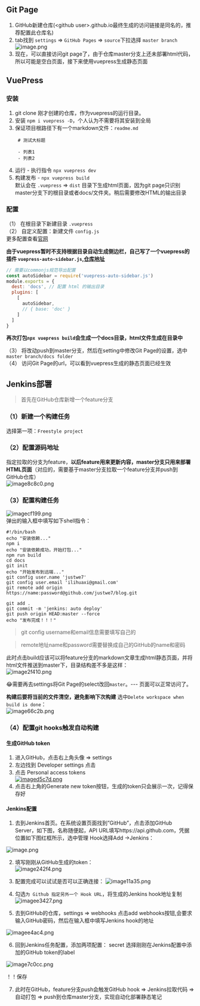 ## Git Page
1. GitHub新建仓库(\<github user\>.github.io最终生成的访问链接是同名的，推荐配置此仓库名)
2. tab找到 `settings` => `GitHub Pages` => `source`下拉选择 `master branch`   
![image.png](https://image.littl.cn/images/2020/01/14/image.png)   
3. 现在，可以直接访问git page了，由于仓库master分支上还未部署html代码，所以可能是空白页面，接下来使用vuepress生成静态页面


## VuePress 

### 安装
1. git clone 刚才创建的仓库，作为vuepress的运行目录。
2. 安装 `npm i vuepress -D`，个人认为不需要将其安装到全局
3. 保证项目根路径下有一个markdown文件：`readme.md` 
   ```
    # 测试大标题

    - 列表1
    - 列表2
   ```
4. 运行 - 执行指令 `npx vuepress dev`
5. 构建发布 - `npx vuepress build`   
  默认会在 `.vuepress` => `dist` 目录下生成html页面，因为git page只识别master分支下的根目录或者docs/文件夹。稍后需要修改HTML的输出目录

### 配置
（1） 在根目录下新建目录 `.vuepress`   
（2） 自定义配置：新建文件 `config.js`  
更多配置查看[官网](https://vuepress.vuejs.org/zh/guide/)  

**由于vuepress暂时不支持根据目录自动生成侧边栏，自己写了一个vuepress的插件 `vuepress-auto-sidebar.js`,[仓库地址](https://github.com/justwe7/vuepress-auto-sidebar.js)**
```js
// 需要以commonjs规范导出配置
const autoSidebar = require('vuepress-auto-sidebar.js')
module.exports = {
  dest: 'docs', // 配置 html 的输出目录
  plugins: [
    [
      autoSidebar,
      // { base: 'doc' }
    ]
  ]
}
```

**再次打包`npx vuepress build`会生成一个docs目录，html文件生成在目录中**

（3） 将改动push到master分支，然后在setting中修改Git Page的设置，选中`master branch/docs folder`  
（4） 访问Git Page的url，可以看到vuepress生成的静态页面已经生效  

## Jenkins部署
> 首先在GitHub仓库新增一个feature分支

### （1）新建一个构建任务
选择第一项：`Freestyle project`

### （2）配置源码地址
指定拉取的分支为feature，**以后feature用来更新内容，master分支只用来部署HTML页面**（对应的，需要基于master分支拉取一个feature分支并push到GitHub仓库）  
![image8c8c0.png](https://image.littl.cn/images/2020/01/14/image8c8c0.png)

### （3）配置构建任务
![imagecf199.png](https://image.littl.cn/images/2020/01/14/imagecf199.png)   
弹出的输入框中填写如下shell指令：  
```shell
#!/bin/bash
echo "安装依赖..."
npm i
echo "安装依赖成功，开始打包..."
npm run build
cd docs
git init
echo "开始发布到远端..."
git config user.name 'justwe7'
git config user.email 'ilihuaxi@gmail.com'
git remote add origin https://name:password@github.com/justwe7/blog.git

git add .
git commit -m 'jenkins: auto deploy'
git push origin HEAD:master --force
echo "发布完成！！！"
```

> git config username和email信息需要填写自己的

> remote地址name和password需要替换成自己的GitHub的name和密码

此时点击build应该可以将feature分支的markdown文章生成html静态页面，并将html文件推送到master下，目录结构差不多是这样：  
![image2f410.png](https://image.littl.cn/images/2020/01/14/image2f410.png)

😂需要再去settings将Git Page的select改回`master`。--- 页面可以正常访问了。

**构建后要将当前的文件清空，避免影响下次构建**
选中`Delete workspace when build is done`：    
![image66c2b.png](https://image.littl.cn/images/2020/01/14/image66c2b.png)


### （4）配置git hooks触发自动构建

#### 生成GitHub token
1. 进入GitHub，点击右上角头像 => settings
2. 左边找到 Developer settings 点击
3. 点击 Personal access tokens   
[![imaged5c7d.png](https://image.littl.cn/images/2020/01/14/imaged5c7d.png)](https://image.littl.cn/image/XB48)
4. 点击右上角的Generate new token按钮，生成的token只会展示一次，记得保存好

#### Jenkins配置
1. 去到Jenkins首页。在系统设置页面找到”GitHub”，点击添加GitHub Server，如下图，名称随便起，API URL填写https://api.github.com，凭据位置如下图红框所示，选中管理 Hook选择Add ->Jenkins：

![image.png](https://image.littl.cn/images/2020/01/04/image.png)

2. 填写刚刚从GitHub生成的token：  
![image242f4.png](https://image.littl.cn/images/2020/01/04/image242f4.png)

3. 配置完成可以试试是否可以正确连接：
![image11a35.png](https://image.littl.cn/images/2020/01/04/image11a35.png)

4. 勾选`为 Github 指定另外一个 Hook URL`，将生成的Jenkins hook地址复制
![imagee3427.png](https://image.littl.cn/images/2020/01/14/imagee3427.png)

5. 去到GitHub的仓库，settings => webhooks 点击add webhooks按钮,会要求输入GitHub密码，然后在输入框中填写Jenkins hook的地址

![imagee4ac4.png](https://image.littl.cn/images/2020/01/14/imagee4ac4.png)

6. 回到Jenkins任务配置，添加两项配置：
secret 选择刚刚在Jenkins配置中添加的GitHub token的label
  
![image7c0cc.png](https://image.littl.cn/images/2020/01/14/image7c0cc.png)

！！保存

7. 此时在GitHub，feature分支push会触发GitHub hook => Jenkins拉取代码 => 自动打包 => push到仓库master分支，实现自动化部署静态笔记
